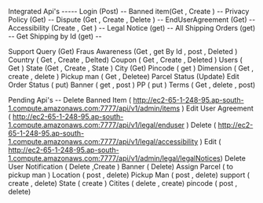 Integrated Api's -----
Login (Post)  --
Banned item(Get , Create ) --
Privacy Policy (Get) --
Dispute (Get , Create , Delete ) --
EndUserAgreement (Get) --
Accessibility (Create , Get ) --
Legal Notice (get) --
All Shipping Orders (get) --
Get Shipping by Id (get) --
<!-- -------------------- -->
Support Query (Get)
Fraus Awareness (Get , get By Id , post , Deleted )
Country ( Get , Create , Delted)
Coupon ( Get , Create , Deleted )
Users ( Get )
State (Get , Create , State )
City (Get)
Pincode ( get )
Dimension ( Get , create , delete )
Pickup man ( Get  , Deletee)
Parcel Status (Update)
Edit Order Status ( put)
Banner ( get , post )
PP ( put )
Terms ( Get , delete , post)

Pending Api's --
Delete Banned Item ( http://ec2-65-1-248-95.ap-south-1.compute.amazonaws.com:7777/api/v1/admin/items )
Edit User Agreement  (  http://ec2-65-1-248-95.ap-south-1.compute.amazonaws.com:7777/api/v1/legal/enduser )
Delete ( http://ec2-65-1-248-95.ap-south-1.compute.amazonaws.com:7777/api/v1/legal/accessibility )
Edit ( http://ec2-65-1-248-95.ap-south-1.compute.amazonaws.com:7777/api/v1/admin/legal/legalNotices)
Delete User
Notification ( Delete  ,Create )
Banner ( Delete)
Assign Parcel ( to pickup man )
Location ( post , delete)
Pickup Man ( post , delete)
support ( create , delete)
State ( create )
Citites ( delete , create)
pincode ( post , delete)